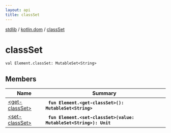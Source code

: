 ```yaml
---
layout: api
title: classSet
---
```

[stdlib](../../index.md) / [kotlin.dom](../index.md) / [classSet](index.md)

# classSet

```
val Element.classSet: MutableSet<String>
```

## Members

| Name | Summary |
|------|---------|
|[&lt;get-classSet&gt;](_get-classSet_.md)|&nbsp;&nbsp;**`fun Element.<get-classSet>(): MutableSet<String>`**<br>|
|[&lt;set-classSet&gt;](_set-classSet_.md)|&nbsp;&nbsp;**`fun Element.<set-classSet>(value: MutableSet<String>): Unit`**<br>|

